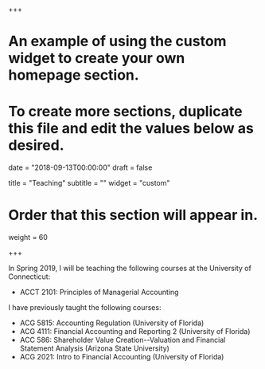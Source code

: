 +++
# An example of using the custom widget to create your own homepage section.
# To create more sections, duplicate this file and edit the values below as desired.

date = "2018-09-13T00:00:00"
draft = false

title = "Teaching"
subtitle = ""
widget = "custom"

# Order that this section will appear in.
weight = 60

+++

In Spring 2019, I will be teaching the following courses at the University of Connecticut:

- ACCT 2101: Principles of Managerial Accounting

I have previously taught the following courses:

- ACG 5815: Accounting Regulation (University of Florida)
- ACG 4111: Financial Accounting and Reporting 2 (University of Florida)
- ACC 586: Shareholder Value Creation--Valuation and Financial Statement Analysis (Arizona State University)
- ACG 2021: Intro to Financial Accounting (University of Florida)